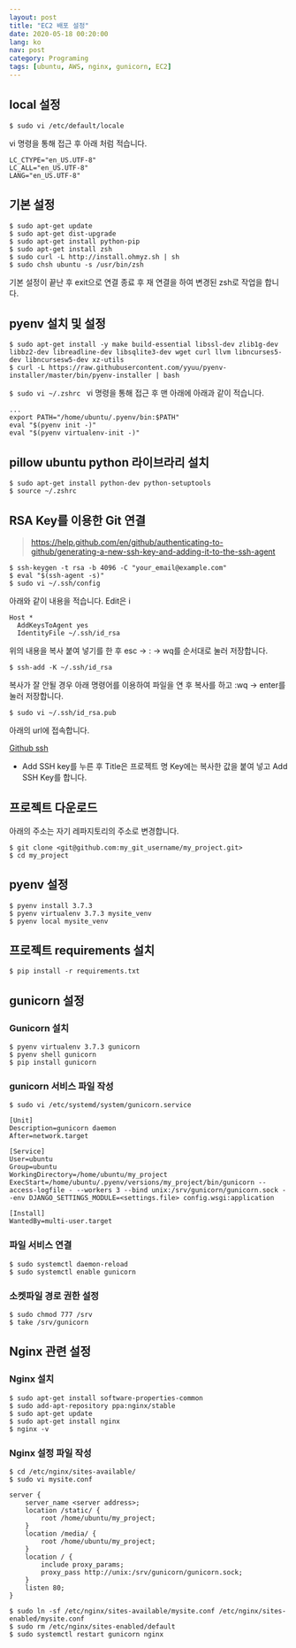 ```yaml
---
layout: post
title: "EC2 배포 설정"
date: 2020-05-18 00:20:00
lang: ko
nav: post
category: Programing
tags: [ubuntu, AWS, nginx, gunicorn, EC2]
---
```


## local 설정
```$ sudo vi /etc/default/locale```

vi 명령을 통해 접근 후 아래 처럼 적습니다.

```
LC_CTYPE="en_US.UTF-8"
LC_ALL="en_US.UTF-8"
LANG="en_US.UTF-8"
```

## 기본 설정 
```
$ sudo apt-get update
$ sudo apt-get dist-upgrade
$ sudo apt-get install python-pip
$ sudo apt-get install zsh
$ sudo curl -L http://install.ohmyz.sh | sh
$ sudo chsh ubuntu -s /usr/bin/zsh
```
기본 설정이 끝난 후 exit으로 연결 종료 후 재 연결을 하여 변경된 zsh로 작업을 합니다.

## pyenv 설치 및 설정 
```
$ sudo apt-get install -y make build-essential libssl-dev zlib1g-dev libbz2-dev libreadline-dev libsqlite3-dev wget curl llvm libncurses5-dev libncursesw5-dev xz-utils
$ curl -L https://raw.githubusercontent.com/yyuu/pyenv-installer/master/bin/pyenv-installer | bash
```

```$ sudo vi ~/.zshrc ```
vi 명령을 통해 접근 후 맨 아래에 아래과 같이 적습니다.

```
...
export PATH="/home/ubuntu/.pyenv/bin:$PATH"
eval "$(pyenv init -)"
eval "$(pyenv virtualenv-init -)"
```
## pillow ubuntu python 라이브라리 설치
```
$ sudo apt-get install python-dev python-setuptools
$ source ~/.zshrc
```

## RSA Key를 이용한 Git 연결 

> https://help.github.com/en/github/authenticating-to-github/generating-a-new-ssh-key-and-adding-it-to-the-ssh-agent

```
$ ssh-keygen -t rsa -b 4096 -C "your_email@example.com"
$ eval "$(ssh-agent -s)"
$ sudo vi ~/.ssh/config

```

아래와 같이 내용을 적습니다. Edit은 i

```
Host *
  AddKeysToAgent yes
  IdentityFile ~/.ssh/id_rsa
```

위의 내용을 복사 붙여 넣기를 한 후 esc -> : -> wq를 순서대로 눌러 저장합니다.

```
$ ssh-add -K ~/.ssh/id_rsa
```

복사가 잘 안될 경우 아래 명령어를 이용하여 파일을 연 후 복사를 하고 :wq -> enter를 눌러 저장합니다.

```
$ sudo vi ~/.ssh/id_rsa.pub
```

아래의 url에 접속합니다.

[Github ssh](https://github.com/settings/keys)

- Add SSH key를 누른 후 Title은 프로젝트 명 Key에는 복사한 값을 붙여 넣고 Add SSH Key를 합니다.

## 프로젝트 다운로드 

아래의 주소는 자기 레파지토리의 주소로 변경합니다. 

```
$ git clone <git@github.com:my_git_username/my_project.git>
$ cd my_project
```

## pyenv 설정

```
$ pyenv install 3.7.3
$ pyenv virtualenv 3.7.3 mysite_venv
$ pyenv local mysite_venv
```

## 프로젝트 requirements 설치

```
$ pip install -r requirements.txt 
```


## gunicorn 설정


### Gunicorn 설치
```
$ pyenv virtualenv 3.7.3 gunicorn
$ pyenv shell gunicorn
$ pip install gunicorn
```

### gunicorn 서비스 파일 작성

```
$ sudo vi /etc/systemd/system/gunicorn.service
```

```
[Unit]
Description=gunicorn daemon
After=network.target

[Service]
User=ubuntu
Group=ubuntu
WorkingDirectory=/home/ubuntu/my_project
ExecStart=/home/ubuntu/.pyenv/versions/my_project/bin/gunicorn --access-logfile - --workers 3 --bind unix:/srv/gunicorn/gunicorn.sock --env DJANGO_SETTINGS_MODULE=<settings.file> config.wsgi:application

[Install]
WantedBy=multi-user.target
```

### 파일 서비스 연결

```
$ sudo systemctl daemon-reload
$ sudo systemctl enable gunicorn
```

### 소켓파일 경로 권한 설정

```
$ sudo chmod 777 /srv
$ take /srv/gunicorn
```



## Nginx 관련 설정 

### Nginx 설치 

```
$ sudo apt-get install software-properties-common
$ sudo add-apt-repository ppa:nginx/stable
$ sudo apt-get update
$ sudo apt-get install nginx
$ nginx -v
```

### Nginx 설정 파일 작성 
```
$ cd /etc/nginx/sites-available/
$ sudo vi mysite.conf
```

```
server {
    server_name <server address>;
    location /static/ {
        root /home/ubuntu/my_project;
    }
    location /media/ {
        root /home/ubuntu/my_project;
    }
    location / {
        include proxy_params;
        proxy_pass http://unix:/srv/gunicorn/gunicorn.sock;
    }
    listen 80;
}
```

```
$ sudo ln -sf /etc/nginx/sites-available/mysite.conf /etc/nginx/sites-enabled/mysite.conf
$ sudo rm /etc/nginx/sites-enabled/default
$ sudo systemctl restart gunicorn nginx
```

